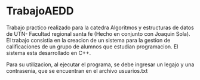 # TrabajoAEDD
Trabajo practico realizado para la catedra Algoritmos y estructuras de datos de UTN- Facultad regional santa fe (Hecho en conjunto con Joaquin Sola). El trabajo consistia en la creacion de un sistema para la gestion de calificaciones de un grupo de alumnos que estudian programacion. El sistema esta desarrollado en C++.

Para su utilizacion, al ejecutar el programa, se debe ingresar un legajo y una contrasenia, que se encuentran en el archivo usuarios.txt
